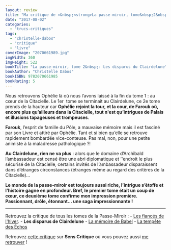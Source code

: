 ```yaml
---
layout: review
title: "Ma critique de «&nbsp;<strong>La passe-miroir, tome&nbsp;2&nbsp;: Les disparus de Clairdelune</strong>&nbsp;» de <em>Christelle Dabos</em>"
date: "2017-08-02"
categories: 
  - "trucs-critiques"
tags: 
  - "christelle-dabos"
  - "critique"
  - "livre"
coverImage: "2070661989.jpg"
imgWidth: 360
imgHeight: 522
bookTitle: "La passe-miroir, tome 2&nbsp;: Les disparus du Clairdelune"
bookAuthor: "Christelle Dabos"
bookISBN: 9782070661985  
bookRating: 5
---
```


Nous retrouvons Ophélie là où nous l’avons laissé à la fin du tome 1 : au cœur de la Citacielle. Le 1er  tome se terminait au Clairdelune, ce 2e tome prends de la hauteur car **Ophélie rejoint la tour, et la cour, de Farouk où, encore plus qu’ailleurs dans la Citacielle, tout n'est qu’intrigues de Palais et illusions tapageuses et trompeuses**.

**Farouk**, l’esprit de famille du Pôle, a mauvaise mémoire mais il est fasciné par son Livre et attiré par Ophélie. Tant et si bien qu’elle se retrouve rapidement bombardée vice-conteuse. Pas mal, non, pour une petite animiste à la maladresse pathologique ?!

**Au Clairdelune, rien ne va plus** : alors que le domaine d’Archibald l’ambassadeur est censé être une abri diplomatique et ‘'endroit le plus sécurisé de la Citacielle, certains invités de l’ambassadeur disparaissent dans d’étranges circonstances (étranges même au regard des critères de la Citacielle)…

**Le monde de la passe-miroir est toujours aussi riche, l’intrigue s’étoffe et l’histoire gagne en profondeur. Bref, le premier tome était un coup de cœur, ce deuxième tome confirme mon impression première. Passionnant, drôle, étonnant... une saga impressionnante !**

* * *

Retrouvez la critique de tous les tomes de la Passe-Miroir : - [Les fiancés de l'hiver](https://www.6x8.org/2017/07/ma-critique-de-la-passe-miroir-tome-1-les-fiances-de-lhiver-de-christelle-dabos/). - **Les disparus de Clairdelune** - [La mémoire de Babel](https://www.6x8.org/2017/12/ma-critique-de-la-passe-miroir-tome-3-la-memoire-de-babel-de-christelle-dabos/) - [La tempête des Échos](https://www.6x8.org/2019/12/ma-critique-de-la-passe-miroir-tome-4-la-tempete-des-echos-de-christelle-dabos/)

Retrouvez [cette critique](https://www.senscritique.com/livre/Les_Disparus_du_Clairdelune_La_Passe_Miroir_tome_2/critique/134157783) sur **Sens Critique** où vous pouvez aussi [me retrouver](http://www.senscritique.com/Arnaud_Malon) !
